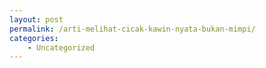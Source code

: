 ```yaml
---
layout: post
permalink: /arti-melihat-cicak-kawin-nyata-bukan-mimpi/
categories:
    - Uncategorized
---
```



